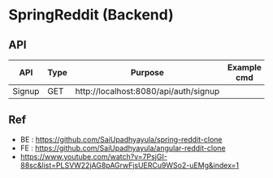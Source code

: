 # SpringReddit (Backend)


## API

| API | Type | Purpose | Example cmd | Comment|
| ----- | -------- | ---- | ----- | ---- |
| Signup | GET | http://localhost:8080/api/auth/signup  | |



## Ref
- BE : https://github.com/SaiUpadhyayula/spring-reddit-clone
- FE : https://github.com/SaiUpadhyayula/angular-reddit-clone
- https://www.youtube.com/watch?v=7PsjGI-88sc&list=PLSVW22jAG8pAGrwFjsUERCu9WSo2-uEMg&index=1